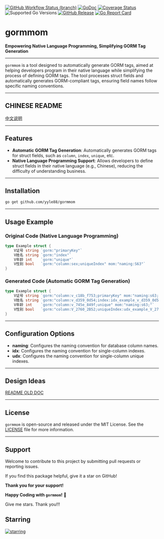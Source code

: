 [![GitHub Workflow Status (branch)](https://img.shields.io/github/actions/workflow/status/yyle88/gormmom/release.yml?branch=main&label=BUILD)](https://github.com/yyle88/gormmom/actions/workflows/release.yml?query=branch%3Amain)
[![GoDoc](https://pkg.go.dev/badge/github.com/yyle88/gormmom)](https://pkg.go.dev/github.com/yyle88/gormmom)
[![Coverage Status](https://img.shields.io/coveralls/github/yyle88/gormmom/master.svg)](https://coveralls.io/github/yyle88/gormmom?branch=main)
![Supported Go Versions](https://img.shields.io/badge/Go-1.22%2C%201.23-lightgrey.svg)
[![GitHub Release](https://img.shields.io/github/release/yyle88/gormmom.svg)](https://github.com/yyle88/gormmom/releases)
[![Go Report Card](https://goreportcard.com/badge/github.com/yyle88/gormmom)](https://goreportcard.com/report/github.com/yyle88/gormmom)

# gormmom

**Empowering Native Language Programming, Simplifying GORM Tag Generation**

---

`gormmom` is a tool designed to automatically generate GORM tags, aimed at helping developers program in their native language while simplifying the process of defining GORM tags. The tool processes struct fields and automatically generates GORM-compliant tags, ensuring field names follow specific naming conventions.

---

## CHINESE README

[中文说明](README.zh.md)

---

## Features

- **Automatic GORM Tag Generation**: Automatically generates GORM tags for struct fields, such as `column`, `index`, `unique`, etc.
- **Native Language Programming Support**: Allows developers to define struct fields in their native language (e.g., Chinese), reducing the difficulty of understanding business.

---

## Installation

```bash
go get github.com/yyle88/gormmom
```

---

## Usage Example

### Original Code (Native Language Programming)
```go
type Example struct {
    V证号 string `gorm:"primaryKey"`
    V姓名 string `gorm:"index"`
    V年龄 int    `gorm:"unique"`
    V性别 bool   `gorm:"column:sex;uniqueIndex" mom:"naming:S63"`
}
```

### Generated Code (Automatic GORM Tag Generation)
```go
type Example struct {
    V证号 string `gorm:"column:v_c18b_f753;primaryKey" mom:"naming:s63;"`
    V姓名 string `gorm:"column:v_d359_0d54;index:idx_example_v_d359_0d54" mom:"naming:s63;idx:cnm;"`
    V年龄 int    `gorm:"column:v_745e_849f;unique" mom:"naming:s63;"`
    V性别 bool   `gorm:"column:V_2760_2B52;uniqueIndex:udx_example_V_2760_2B52" mom:"naming:S63;udx:cnm;"`
}
```

---

## Configuration Options

- **naming**: Configures the naming convention for database column names.
- **idx**: Configures the naming convention for single-column indexes.
- **udx**: Configures the naming convention for single-column unique indexes.

---

## Design Ideas

[README OLD DOC](internal/docs/README_OLD_DOC.en.md)

---

## License

`gormmom` is open-source and released under the MIT License. See the [LICENSE](LICENSE) file for more information.

---

## Support

Welcome to contribute to this project by submitting pull requests or reporting issues.

If you find this package helpful, give it a star on GitHub!

**Thank you for your support!**

**Happy Coding with `gormmom`!** 🎉

Give me stars. Thank you!!!

## Starring

[![starring](https://starchart.cc/yyle88/gormmom.svg?variant=adaptive)](https://starchart.cc/yyle88/gormmom)
